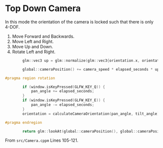 # Top Down Camera

In this mode the orientation of the camera is locked such that there is only 4-DOF.
 1. Move Forward and Backwards.
 2. Move Left and Right.
 3. Move Up and Down.
 4. Rotate Left and Right.

```C++
        glm::vec3 up = glm::normalize(glm::vec3{orientation.x, orientation.y, 0.0f});

        global::cameraPosition() += camera_speed * elapsed_seconds * updateCameraPosition(up);

#pragma region rotation

        if (window.isKeyPressed(GLFW_KEY_Q)) {
            pan_angle += elapsed_seconds;
        }
        if (window.isKeyPressed(GLFW_KEY_E)) {
            pan_angle -= elapsed_seconds;
        }
        orientation = calculateCameraOrientation(pan_angle, tilt_angle);

#pragma endregion

        return glm::lookAt(global::cameraPosition(), global::cameraPosition() + glm::vec3{0.0f, 0.0f, -1.0f}, up);
```
From `src/Camera.cppm` Lines 105-121.
